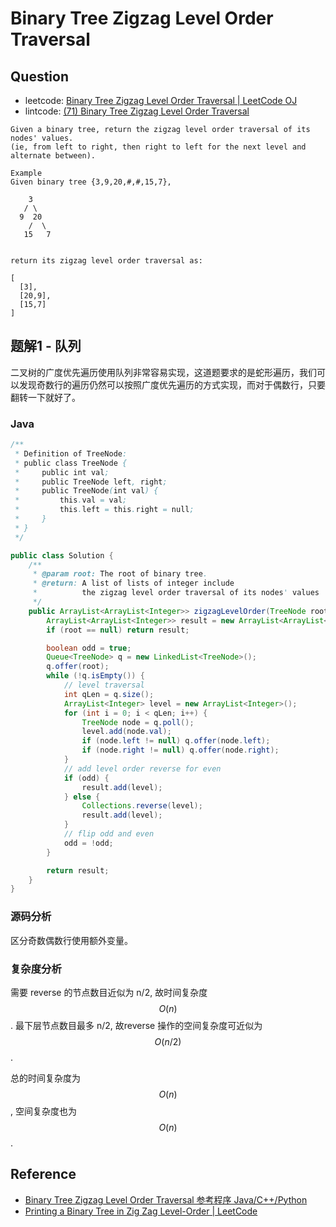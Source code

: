 # Binary Tree Zigzag Level Order Traversal

## Question

- leetcode: [Binary Tree Zigzag Level Order Traversal | LeetCode OJ](https://leetcode.com/problems/binary-tree-zigzag-level-order-traversal/)
- lintcode: [(71) Binary Tree Zigzag Level Order Traversal](http://www.lintcode.com/en/problem/binary-tree-zigzag-level-order-traversal/)

```
Given a binary tree, return the zigzag level order traversal of its nodes' values.
(ie, from left to right, then right to left for the next level and alternate between).

Example
Given binary tree {3,9,20,#,#,15,7},

    3
   / \
  9  20
    /  \
   15   7


return its zigzag level order traversal as:

[
  [3],
  [20,9],
  [15,7]
]
```

## 题解1 - 队列

二叉树的广度优先遍历使用队列非常容易实现，这道题要求的是蛇形遍历，我们可以发现奇数行的遍历仍然可以按照广度优先遍历的方式实现，而对于偶数行，只要翻转一下就好了。

### Java

```java
/**
 * Definition of TreeNode:
 * public class TreeNode {
 *     public int val;
 *     public TreeNode left, right;
 *     public TreeNode(int val) {
 *         this.val = val;
 *         this.left = this.right = null;
 *     }
 * }
 */

public class Solution {
    /**
     * @param root: The root of binary tree.
     * @return: A list of lists of integer include
     *          the zigzag level order traversal of its nodes' values
     */
    public ArrayList<ArrayList<Integer>> zigzagLevelOrder(TreeNode root) {
        ArrayList<ArrayList<Integer>> result = new ArrayList<ArrayList<Integer>>();
        if (root == null) return result;

        boolean odd = true;
        Queue<TreeNode> q = new LinkedList<TreeNode>();
        q.offer(root);
        while (!q.isEmpty()) {
            // level traversal
            int qLen = q.size();
            ArrayList<Integer> level = new ArrayList<Integer>();
            for (int i = 0; i < qLen; i++) {
                TreeNode node = q.poll();
                level.add(node.val);
                if (node.left != null) q.offer(node.left);
                if (node.right != null) q.offer(node.right);
            }
            // add level order reverse for even
            if (odd) {
                result.add(level);
            } else {
                Collections.reverse(level);
                result.add(level);
            }
            // flip odd and even
            odd = !odd;
        }

        return result;
    }
}
```

### 源码分析

区分奇数偶数行使用额外变量。

### 复杂度分析

需要 reverse 的节点数目近似为 n/2, 故时间复杂度 $$O(n)$$. 最下层节点数目最多 n/2, 故reverse 操作的空间复杂度可近似为 $$O(n/2)$$.

总的时间复杂度为 $$O(n)$$, 空间复杂度也为 $$O(n)$$.

## Reference

- [Binary Tree Zigzag Level Order Traversal 参考程序 Java/C++/Python](http://www.jiuzhang.com/solutions/binary-tree-zigzag-level-order-traversal/)
- [Printing a Binary Tree in Zig Zag Level-Order | LeetCode](http://articles.leetcode.com/2010/09/printing-binary-tree-in-zig-zag-level_18.html)
